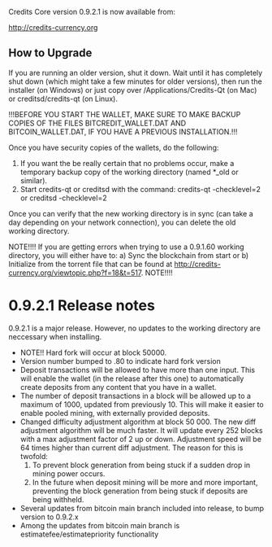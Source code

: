 Credits Core version 0.9.2.1 is now available from:

  http://credits-currency.org

How to Upgrade
--------------

If you are running an older version, shut it down. Wait until it has completely
shut down (which might take a few minutes for older versions), then run the
installer (on Windows) or just copy over /Applications/Credits-Qt (on Mac) or
creditsd/credits-qt (on Linux).

!!!BEFORE YOU START THE WALLET, MAKE SURE TO MAKE BACKUP COPIES OF THE FILES BITCREDIT_WALLET.DAT
AND BITCOIN_WALLET.DAT, IF YOU HAVE A PREVIOUS INSTALLATION.!!!

Once you have security copies of the wallets, do the following:
1. If you want the be really certain that no problems occur, 
   make a temporary backup copy of the working directory (named *_old or similar). 
2. Start credits-qt or creditsd with the command:
    credits-qt -checklevel=2
    or
    creditsd -checklevel=2
    
Once you can verify that the new working directory is in sync (can take a day depending on your network
connection), you can delete the old working directory.

NOTE!!!!
If you are getting errors when trying to use a 0.9.1.60 working directory, you will either have to:
a) Sync the blockchain from start or
b) Initialize from the torrent file that can be found at http://credits-currency.org/viewtopic.php?f=18&t=517.
NOTE!!!!

0.9.2.1 Release notes
=======================

0.9.2.1 is a major release. However, no updates to the working directory are neccessary when installing.
- NOTE!! Hard fork will occur at block 50000.
- Version number bumped to .80 to indicate hard fork version
- Deposit transactions will be allowed to have more than one input. This will enable the wallet (in the release after this one) to automatically create deposits from any content that you have in a wallet.
- The number of deposit transactions in a block will be allowed up to a maximum of 1000, updated from previously 10. This will make it easier to enable pooled mining, with externally provided deposits.
- Changed difficulty adjustment algorithm at block 50 000. The new diff adjustment algorithm will be much faster. It will update every 252 blocks with a max adjustment factor of 2 up or down. Adjustment speed will be 64 times higher than current diff adjustment. The reason for this is twofold:
   1. To prevent block generation from being stuck if a sudden drop in mining power occurs. 
   2. In the future when deposit mining will be more and more important, preventing the block generation from being stuck if deposits are being withheld.
- Several updates from bitcoin main branch included into release, to bump version to 0.9.2.x
- Among the updates from bitcoin main branch is estimatefee/estimatepriority functionality
   
